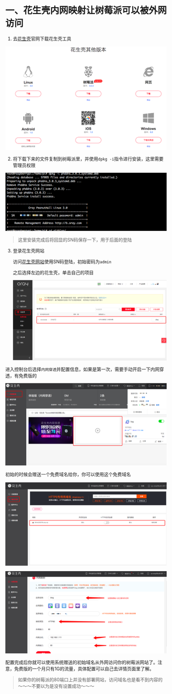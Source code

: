 <!--
 * @Author: 柯军
 * @Date: 2019-08-18 15:48:35
 * @Description: 
 -->
# 一、花生壳内网映射让树莓派可以被外网访问

1. 去[花生壳](https://hsk.oray.com/download/)官网下载花生壳工具

![屏幕快照2019-08-18下午3.52.37](assets/屏幕快照2019-08-18下午3.52.37.png)

2. 将下载下来的文件复制到树莓派里，并使用`dpkg -i`指令进行安装，这里需要管理员权限

![image-20190818155053936](assets/image-20190818155053936.png)

>  这里安装完成后将回显的SN码保存一下，用于后面的登陆

3. 登录花生壳网站

   访问[花生壳网站](https://login.oray.com/login/)使用SN码登陆，初始密码为`admin`

   之后选择左边的花生壳，单击自己的项目

   ![image-20190818155841896](assets/image-20190818155841896.png)



进入控制台后选择`内网穿透`并配置信息，如果是第一次，需要手动开启一下内网穿透，有免费版的

![image-20190818160029334](assets/image-20190818160029334.png)



初始的时候会赠送一个免费域名给你，你可以使用这个免费域名

![image-20190818160525810](assets/image-20190818160525810.png)

![image-20190818160413226](assets/image-20190818160413226.png)

配置完成后你就可以使用系统赠送的初始域名从外网访问你的树莓派网站了。注意，免费版的一个月只有1G的流量，具体配置可以自己去详情页面里了解。



> 如果你的树莓派的80端口上并没有部署网站，访问域名也是看不到内容的～～～不要以为是没有设置成功～～～